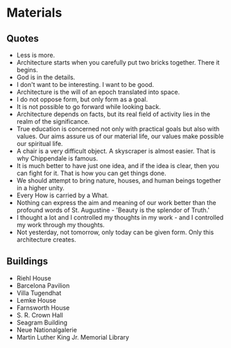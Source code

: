 # Materials

## Quotes
 - Less is more.
 - Architecture starts when you carefully put two bricks together. There it begins.
 - God is in the details.
 - I don't want to be interesting. I want to be good.
 - Architecture is the will of an epoch translated into space.
 - I do not oppose form, but only form as a goal.
 - It is not possible to go forward while looking back.
 - Architecture depends on facts, but its real field of activity lies in the realm of the significance.
 - True education is concerned not only with practical goals but also with values. Our aims assure us of our material life, our values make possible our spiritual life.
 - A chair is a very difficult object. A skyscraper is almost easier. That is why Chippendale is famous.
 - It is much better to have just one idea, and if the idea is clear, then you can fight for it. That is how you can get things done.
 - We should attempt to bring nature, houses, and human beings together in a higher unity.
 - Every How is carried by a What.
 - Nothing can express the aim and meaning of our work better than the profound words of St. Augustine - 'Beauty is the splendor of Truth.'
 - I thought a lot and I controlled my thoughts in my work - and I controlled my work through my thoughts.
 - Not yesterday, not tomorrow, only today can be given form. Only this architecture creates.
 
 ## Buildings
 - Riehl House
 - Barcelona Pavilion
 - Villa Tugendhat
 - Lemke House
 - Farnsworth House
 - S. R. Crown Hall
 - Seagram Building
 - Neue Nationalgalerie
 - Martin Luther King Jr. Memorial Library 